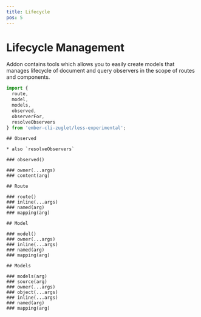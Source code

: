```yaml
---
title: Lifecycle
pos: 5
---
```


# Lifecycle Management

Addon contains tools which allows you to easily create models that manages lifecycle of document and query observers in the scope of routes and components.

``` javascript
import {
  route,
  model,
  models,
  observed,
  observerFor,
  resolveObservers
} from 'ember-cli-zuglet/less-experimental';
```

```
## Observed

* also `resolveObservers`

### observed()

### owner(...args)
### content(arg)

## Route

### route()
### inline(...args)
### named(arg)
### mapping(arg)

## Model

### model()
### owner(...args)
### inline(...args)
### named(arg)
### mapping(arg)

## Models

### models(arg)
### source(arg)
### owner(...args)
### object(...args)
### inline(...args)
### named(arg)
### mapping(arg)
```
